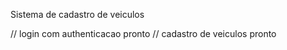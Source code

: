 Sistema de cadastro de veiculos

// login com authenticacao  pronto 
// cadastro de veiculos pronto
